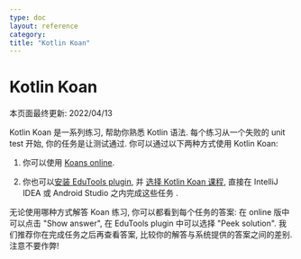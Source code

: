 ```yaml
---
type: doc
layout: reference
category:
title: "Kotlin Koan"
---
```


# Kotlin Koan

本页面最终更新: 2022/04/13

Kotlin Koan 是一系列练习, 帮助你熟悉 Kotlin 语法.
每个练习从一个失败的 unit test 开始, 你的任务是让测试通过.
你可以通过以下两种方式使用 Kotlin Koan:

1. 你可以使用 [Koans online](https://play.kotlinlang.org/koans).

2. 你也可以[安装 EduTools plugin](https://www.jetbrains.com/help/education/install-edutools-plugin.html),
   并 [选择 Kotlin Koan 课程](https://www.jetbrains.com/help/education/learner-start-guide.html?section=Kotlin%20Koans),
   直接在 IntelliJ IDEA 或 Android Studio 之内完成这些任务  .

无论使用哪种方式解答 Koan 练习, 你可以都看到每个任务的答案:
在 online 版中可以点击 "Show answer", 在 EduTools plugin 中可以选择 "Peek solution".
我们推荐你在完成任务之后再查看答案, 比较你的解答与系统提供的答案之间的差别.
注意不要作弊!
